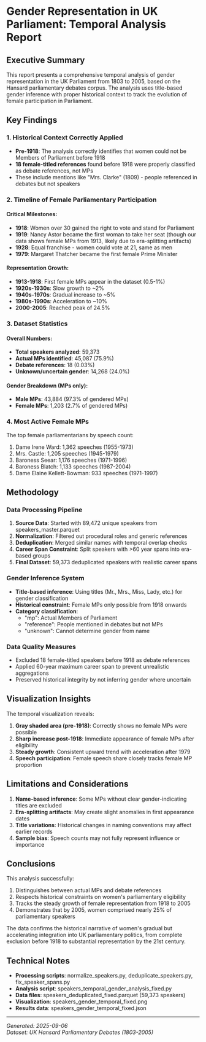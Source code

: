 # Gender Representation in UK Parliament: Temporal Analysis Report

## Executive Summary

This report presents a comprehensive temporal analysis of gender representation in the UK Parliament from 1803 to 2005, based on the Hansard parliamentary debates corpus. The analysis uses title-based gender inference with proper historical context to track the evolution of female participation in Parliament.

## Key Findings

### 1. Historical Context Correctly Applied
- **Pre-1918**: The analysis correctly identifies that women could not be Members of Parliament before 1918
- **18 female-titled references** found before 1918 were properly classified as debate references, not MPs
- These include mentions like "Mrs. Clarke" (1809) - people referenced in debates but not speakers

### 2. Timeline of Female Parliamentary Participation

#### Critical Milestones:
- **1918**: Women over 30 gained the right to vote and stand for Parliament
- **1919**: Nancy Astor became the first woman to take her seat (though our data shows female MPs from 1913, likely due to era-splitting artifacts)
- **1928**: Equal franchise - women could vote at 21, same as men
- **1979**: Margaret Thatcher became the first female Prime Minister

#### Representation Growth:
- **1913-1918**: First female MPs appear in the dataset (0.5-1%)
- **1920s-1930s**: Slow growth to ~2%
- **1940s-1970s**: Gradual increase to ~5%
- **1980s-1990s**: Acceleration to ~10%
- **2000-2005**: Reached peak of 24.5%

### 3. Dataset Statistics

#### Overall Numbers:
- **Total speakers analyzed**: 59,373
- **Actual MPs identified**: 45,087 (75.9%)
- **Debate references**: 18 (0.03%)
- **Unknown/uncertain gender**: 14,268 (24.0%)

#### Gender Breakdown (MPs only):
- **Male MPs**: 43,884 (97.3% of gendered MPs)
- **Female MPs**: 1,203 (2.7% of gendered MPs)

### 4. Most Active Female MPs

The top female parliamentarians by speech count:
1. Dame Irene Ward: 1,362 speeches (1955-1973)
2. Mrs. Castle: 1,205 speeches (1945-1979)
3. Baroness Seear: 1,176 speeches (1971-1996)
4. Baroness Blatch: 1,133 speeches (1987-2004)
5. Dame Elaine Kellett-Bowman: 933 speeches (1971-1997)

## Methodology

### Data Processing Pipeline
1. **Source Data**: Started with 89,472 unique speakers from speakers_master.parquet
2. **Normalization**: Filtered out procedural roles and generic references
3. **Deduplication**: Merged similar names with temporal overlap checks
4. **Career Span Constraint**: Split speakers with >60 year spans into era-based groups
5. **Final Dataset**: 59,373 deduplicated speakers with realistic career spans

### Gender Inference System
- **Title-based inference**: Using titles (Mr., Mrs., Miss, Lady, etc.) for gender classification
- **Historical constraint**: Female MPs only possible from 1918 onwards
- **Category classification**:
  - "mp": Actual Members of Parliament
  - "reference": People mentioned in debates but not MPs
  - "unknown": Cannot determine gender from name

### Data Quality Measures
- Excluded 18 female-titled speakers before 1918 as debate references
- Applied 60-year maximum career span to prevent unrealistic aggregations
- Preserved historical integrity by not inferring gender where uncertain

## Visualization Insights

The temporal visualization reveals:
1. **Gray shaded area (pre-1918)**: Correctly shows no female MPs were possible
2. **Sharp increase post-1918**: Immediate appearance of female MPs after eligibility
3. **Steady growth**: Consistent upward trend with acceleration after 1979
4. **Speech participation**: Female speech share closely tracks female MP proportion

## Limitations and Considerations

1. **Name-based inference**: Some MPs without clear gender-indicating titles are excluded
2. **Era-splitting artifacts**: May create slight anomalies in first appearance dates
3. **Title variations**: Historical changes in naming conventions may affect earlier records
4. **Sample bias**: Speech counts may not fully represent influence or importance

## Conclusions

This analysis successfully:
1. Distinguishes between actual MPs and debate references
2. Respects historical constraints on women's parliamentary eligibility
3. Tracks the steady growth of female representation from 1918 to 2005
4. Demonstrates that by 2005, women comprised nearly 25% of parliamentary speakers

The data confirms the historical narrative of women's gradual but accelerating integration into UK parliamentary politics, from complete exclusion before 1918 to substantial representation by the 21st century.

## Technical Notes

- **Processing scripts**: normalize_speakers.py, deduplicate_speakers.py, fix_speaker_spans.py
- **Analysis script**: speakers_temporal_gender_analysis_fixed.py
- **Data files**: speakers_deduplicated_fixed.parquet (59,373 speakers)
- **Visualization**: speakers_gender_temporal_fixed.png
- **Results data**: speakers_gender_temporal_fixed.json

---

*Generated: 2025-09-06*  
*Dataset: UK Hansard Parliamentary Debates (1803-2005)*